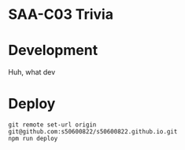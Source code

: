 # SAA-C03 Trivia

# Development
Huh, what dev

# Deploy
```
git remote set-url origin git@github.com:s50600822/s50600822.github.io.git
npm run deploy
```